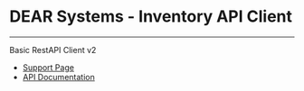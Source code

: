 
# DEAR Systems - Inventory API Client

----

Basic RestAPI Client v2

- [Support Page](https://support.dearsystems.com/support/solutions/1000084084)
- [API Documentation](https://dearinventory.docs.apiary.io/)